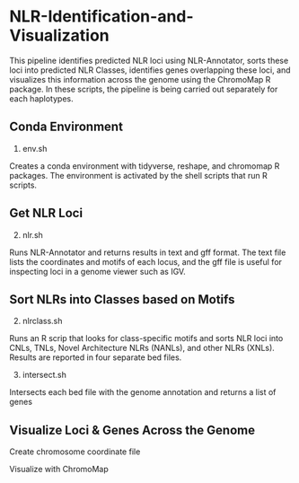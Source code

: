 # NLR-Identification-and-Visualization

This pipeline identifies predicted NLR loci using NLR-Annotator, sorts these loci into predicted NLR Classes, identifies genes overlapping these loci, and visualizes this information across the genome using the ChromoMap R package. In these scripts, the pipeline is being carried out separately for each haplotypes. 

## Conda Environment

1. env.sh

Creates a conda environment with tidyverse, reshape, and chromomap R packages. The environment is activated by the shell scripts that run R scripts.

## Get NLR Loci

2. nlr.sh

Runs NLR-Annotator and returns results in text and gff format. The text file lists the coordinates and motifs of each locus, and the gff file is useful for inspecting loci in a genome viewer such as IGV.

## Sort NLRs into Classes based on Motifs

2. nlrclass.sh

Runs an R scrip that looks for class-specific motifs and sorts NLR loci into CNLs, TNLs, Novel Architecture NLRs (NANLs), and other NLRs (XNLs). Results are reported in four separate bed files.

3. intersect.sh

Intersects each bed file with the genome annotation and returns a list of genes

## Visualize Loci & Genes Across the Genome


Create chromosome coordinate file

Visualize with ChromoMap
